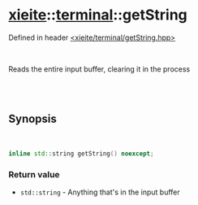 # [xieite](../../README.md)::[terminal](../terminal.md)::getString
Defined in header [<xieite/terminal/getString.hpp>](../../include/xieite/terminal/getString.hpp)

<br/>

Reads the entire input buffer, clearing it in the process

<br/><br/>

## Synopsis

<br/>

```cpp
inline std::string getString() noexcept;
```
### Return value
- `std::string` - Anything that's in the input buffer
